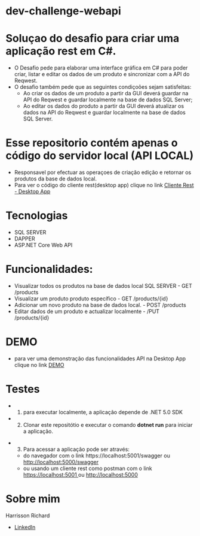 # dev-challenge-webapi
# Soluçao do desafio para criar uma aplicação rest em C#.
* O Desafio pede para elaborar uma interface gráfica em C# para poder criar, listar e editar os dados de um produto e sincronizar com a API do Reqwest.
* O desafio também pede que as seguintes condiçoões sejam satisfeitas:
  - Ao criar os dados de um produto a partir da GUI deverá guardar na API do Reqwest e guardar localmente na base de dados SQL Server;
  - Ao editar os dados do produto a partir da GUI deverá atualizar os dados na API do Reqwest e guardar localmente na base de dados SQL Server.

# Esse repositorio contém apenas o código do servidor local (API LOCAL)
* Responsavel por efectuar as operaçoes de criação edição e retornar os produtos da base de dados local.
* Para ver o código do cliente rest(desktop app) clique no link <a href="https://github.com/HarrissonRichard/dev-challenge-desktop-client" target="_blank">Cliente Rest - Desktop App </a>

# Tecnologias
- SQL SERVER
- DAPPER
- ASP.NET Core Web API

# Funcionalidades:
* Visualizar todos os produtos na base de dados local SQL SERVER - GET /products
* Visualizar um produto produto específico -  GET /products/{id}
* Adicionar um novo produto na base de dados local. - POST /products
* Editar dados de um produto e actualizar localmente - /PUT /products/{id}

# DEMO
* para ver uma demonstração das funcionalidades API na Desktop App clique no link <a href="https://youtu.be/-x6EJRh0ELA">DEMO</a> 

# Testes
- 1. para executar localmente, a aplicação depende de .NET 5.0 SDK
- 2. Clonar este repositótio e executar o comando <b>dotnet run</b> para iniciar a aplicação.
* 3. Para acessar a aplicação pode ser através:
  - do navegador com o link  <a herf="https://localhost:5001/swagger"> https://localhost:5001/swagger </a> ou <a href="http://localhost:5000"> http://localhost:5000/swagger </a> 
  - ou usando um cliente rest como postman com o link <a href= "https://localhost"> https://localhost:5001 </a> ou <a href= "http://localhost"> http://localhost:5000 </a>

# Sobre mim
Harrisson Richard
- <a href="https://www.linkedin.com/in/harrisson-richard/">LinkedIn</a>
